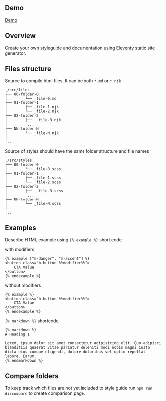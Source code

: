 ## Demo

[Demo](https://fret-11ty.netlify.app)

## Overview

Create your own styleguide and documentation using [Eleventy](https://www.11ty.dev/) static site generator.

## Files structure

Source to compile html files. It can be both `*.md` or `*.njk`

```
./src/files
├── 00-folder-0
│        └── _file-0.md
├── 01-folder-1
│        ├── _file-1.njk
│        └── _file-2.njk
├── 02-folder-2
│        ├── __file-3.njk
│         ...
├── NN-folder-N
│        └── _file-N.njk
│
...
```

Source of styles should have the same folder structure and file names

```
./src/styles
├── 00-folder-0
│        └── _file-0.scss
├── 01-folder-1
│        ├── _file-1.scss
│        └── _file-2.scss
├── 02-folder-2
│        ├── __file-3.scss
│         ...
├── NN-folder-N
│        └── _file-N.scss
│
...
```
## Examples

Describe HTML example using `{% example %}` short code

with modifiers
```
{% example ["m-danger", "m-accent"] %}
<button class="b-button %%modifier%%">
    CTA Value
</button>
{% endexample %}
```

without modifiers
```
{% example %}
<button class="b-button %%modifier%%">
    CTA Value
</button>
{% endexample %}
```

`{% markdown %}` shortcode
```
{% markdown %}
# Heading 1

Lorem, ipsum dolor sit amet consectetur adipisicing elit. Quo adipisci blanditiis quaerat vitae pariatur deleniti modi nobis magni iusto dicta eius cumque eligendi, dolore doloribus vel optio repellat labore. Earum.
{% endmarkdown %}
```

## Compare folders

To keep track which files are not yet included to style guide run `npm run dircompare` to create comparison page.
